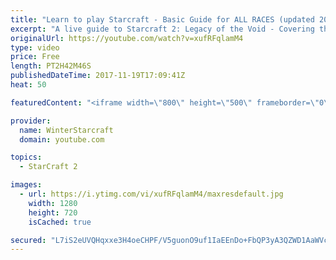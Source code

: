 ```yaml
---
title: "Learn to play Starcraft - Basic Guide for ALL RACES (updated 2017)"
excerpt: "A live guide to Starcraft 2: Legacy of the Void - Covering the basics and build orders for all of the races, and covering the important decisions to be made early in the game.  Not a step by step guide but a demonstration once you have the very basics of the units and races!"
originalUrl: https://youtube.com/watch?v=xufRFqlamM4
type: video
price: Free
length: PT2H42M46S
publishedDateTime: 2017-11-19T17:09:41Z
heat: 50

featuredContent: "<iframe width=\"800\" height=\"500\" frameborder=\"0\" src=\"https://www.youtube.com/embed/xufRFqlamM4\" allow=\"accelerometer; autoplay; encrypted-media; gyroscope; picture-in-picture\" allowfullscreen></iframe>"

provider:
  name: WinterStarcraft
  domain: youtube.com

topics:
  - StarCraft 2

images:
  - url: https://i.ytimg.com/vi/xufRFqlamM4/maxresdefault.jpg
    width: 1280
    height: 720
    isCached: true

secured: "L7iS2eUVQHqxxe3H4oeCHPF/V5guonO9uf1IaEEnDo+FbQP3yA3QZWD1AaWVcOrWmYIQU2qL6L02t7s0j65v/Ra9GWRT/5N3sjsXAY4Cz5mm9ucGCOEweJwhdJxtAmA6eG10CVY8Ic/7bt4yCheTj/hBtGHjvDnvkPawVuIp4X0Wdo1wNlzbrUoyUFDO8TpXLfRLnMjFSrl8OYDjCgV6FoEx0awe1JcbtTYF5+ZGeLLekYpX5KDxeh7cDjpY7BOvbutCz8qT268MTkexC39kwvoOyrKbxppIYsPl8fL86d8wq3qlI/WnM+ZX+LYpHIL51uV+Nt5yWIzsOc9A3uqHVdy6vjFL8PxjXaHjwX3ewFDIJRHrB6NYQxOP25tQvkwn/dnfabYuicQav6g0G2jrpDLmZW2J2lxEvwh/Kr8DgvOoSd2ZWXWEbuJGsrxfev9K;2tT8wZ9OxFFsBDKd3Y1ROw=="
---
```



